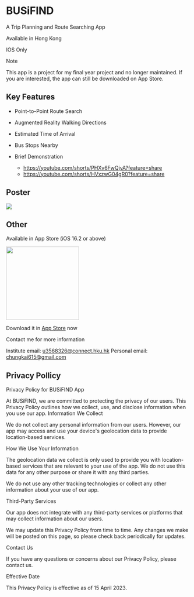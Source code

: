 # BUSiFIND
A Trip Planning and Route Searching App

Available in Hong Kong

IOS Only

> [!NOTE]
> This app is a project for my final year project and no longer maintained.
> If you are interested, the app can still be downloaded on App Store.

## Key Features
- Point-to-Point Route Search
- Augmented Reality Walking Directions
- Estimated Time of Arrival
- Bus Stops Nearby

- Brief Demonstration
  - https://youtube.com/shorts/PHXv6FwQjvA?feature=share
  - https://youtube.com/shorts/HVxzwG04gR0?feature=share

## Poster
<img src="https://github.com/johnleungck/BUSiFIND/blob/main/posterGithub.png?raw=true">

## Other
Available in App Store (iOS 16.2 or above)

<img src="https://github.com/johnleungck/BUSiFIND/blob/main/qr-code.png?raw=true" width="200" height="200">

Download it in [App Store](https://apps.apple.com/us/app/busifind/id6447512736) now

Contact me for more information


Institute email: u3568326@connect.hku.hk
Personal email: chungkai615@gmail.com


## Privacy Pollicy
Privacy Policy for BUSiFIND App

At BUSiFIND, we are committed to protecting the privacy of our users. This Privacy Policy outlines how we collect, use, and disclose information when you use our app.
Information We Collect

We do not collect any personal information from our users. However, our app may access and use your device's geolocation data to provide location-based services.

How We Use Your Information

The geolocation data we collect is only used to provide you with location-based services that are relevant to your use of the app. We do not use this data for any other purpose or share it with any third parties.

We do not use any other tracking technologies or collect any other information about your use of our app.

Third-Party Services

Our app does not integrate with any third-party services or platforms that may collect information about our users.

We may update this Privacy Policy from time to time. Any changes we make will be posted on this page, so please check back periodically for updates.

Contact Us

If you have any questions or concerns about our Privacy Policy, please contact us.

Effective Date

This Privacy Policy is effective as of 15 April 2023.
